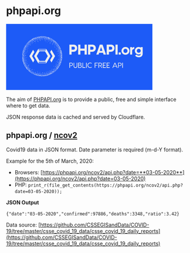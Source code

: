 # phpapi.org

![alt text](https://raw.githubusercontent.com/fabriziosalmi/phpapi/master/phpapi.org.png "PHPAPI.org")

The aim of [PHPAPI.org](https://phpapi.org) is to provide a public, free and simple interface where to get data.

JSON response data is cached and served by Cloudflare.

## phpapi.org / [ncov2](https://phpapi.org/ncov2/)

Covid19 data in JSON format. Date parameter is required (m-d-Y format). 

Example for the 5th of March, 2020:

- Browsers: [https://phpapi.org/ncov2/api.php?date=**03-05-2020**](https://phpapi.org/ncov2/api.php?date=03-05-2020)
- PHP: `print_r(file_get_contents(https://phpapi.org/ncov2/api.php?date=03-05-2020));`

**JSON Output**
```
{"date":"03-05-2020","confirmed":97886,"deaths":3348,"ratio":3.42}
```

Data source: [https://github.com/CSSEGISandData/COVID-19/tree/master/csse_covid_19_data/csse_covid_19_daily_reports](https://github.com/CSSEGISandData/COVID-19/tree/master/csse_covid_19_data/csse_covid_19_daily_reports)
